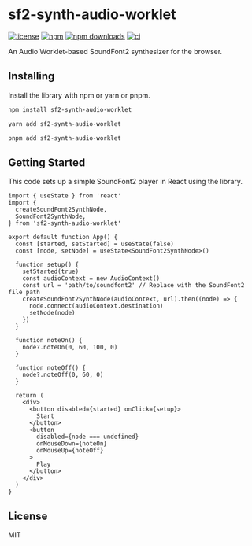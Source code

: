 # sf2-synth-audio-worklet

[![license](https://img.shields.io/npm/l/sf2-synth-audio-worklet.svg)](https://github.com/resonance-box/sf2-synth-audio-worklet/blob/main/LICENSE.md)
[![npm](https://img.shields.io/npm/v/sf2-synth-audio-worklet.svg)](https://www.npmjs.com/package/sf2-synth-audio-worklet)
[![npm downloads](https://img.shields.io/npm/dm/sf2-synth-audio-worklet)](https://www.npmjs.com/package/sf2-synth-audio-worklet)
[![ci](https://github.com/resonance-box/sf2-synth-audio-worklet/actions/workflows/ci.yml/badge.svg)](https://github.com/resonance-box/sf2-synth-audio-worklet/actions/workflows/ci.yml)

An Audio Worklet-based SoundFont2 synthesizer for the browser.

## Installing

Install the library with npm or yarn or pnpm.

```bash
npm install sf2-synth-audio-worklet
```

```bash
yarn add sf2-synth-audio-worklet
```

```bash
pnpm add sf2-synth-audio-worklet
```

## Getting Started

This code sets up a simple SoundFont2 player in React using the library.

```tsx
import { useState } from 'react'
import {
  createSoundFont2SynthNode,
  SoundFont2SynthNode,
} from 'sf2-synth-audio-worklet'

export default function App() {
  const [started, setStarted] = useState(false)
  const [node, setNode] = useState<SoundFont2SynthNode>()

  function setup() {
    setStarted(true)
    const audioContext = new AudioContext()
    const url = 'path/to/soundfont2' // Replace with the SoundFont2 file path
    createSoundFont2SynthNode(audioContext, url).then((node) => {
      node.connect(audioContext.destination)
      setNode(node)
    })
  }

  function noteOn() {
    node?.noteOn(0, 60, 100, 0)
  }

  function noteOff() {
    node?.noteOff(0, 60, 0)
  }

  return (
    <div>
      <button disabled={started} onClick={setup}>
        Start
      </button>
      <button
        disabled={node === undefined}
        onMouseDown={noteOn}
        onMouseUp={noteOff}
      >
        Play
      </button>
    </div>
  )
}
```

## License

MIT

